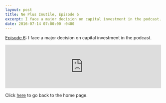 ```yaml
---
layout: post
title: Ne Plus Inutile, Episode 6
excerpt: I face a major decision on capital investment in the podcast.
date: 2016-07-14 07:00:00 -0400
---
```


[Episode 6](https://archive.org/details/npi-006): I face a major decision on capital investment in the podcast.

<iframe src="https://archive.org/embed/npi-006" width="500" height="140" frameborder="0" webkitallowfullscreen="true" mozallowfullscreen="true" allowfullscreen></iframe>


Click [here](http://goltz20707.mmert.org/) to go back to the home page.

